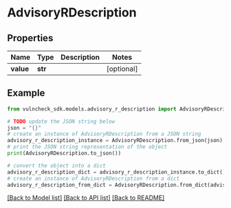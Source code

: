 # AdvisoryRDescription


## Properties

Name | Type | Description | Notes
------------ | ------------- | ------------- | -------------
**value** | **str** |  | [optional] 

## Example

```python
from vulncheck_sdk.models.advisory_r_description import AdvisoryRDescription

# TODO update the JSON string below
json = "{}"
# create an instance of AdvisoryRDescription from a JSON string
advisory_r_description_instance = AdvisoryRDescription.from_json(json)
# print the JSON string representation of the object
print(AdvisoryRDescription.to_json())

# convert the object into a dict
advisory_r_description_dict = advisory_r_description_instance.to_dict()
# create an instance of AdvisoryRDescription from a dict
advisory_r_description_from_dict = AdvisoryRDescription.from_dict(advisory_r_description_dict)
```
[[Back to Model list]](../README.md#documentation-for-models) [[Back to API list]](../README.md#documentation-for-api-endpoints) [[Back to README]](../README.md)


